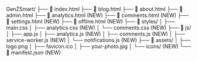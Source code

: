GenZSmart/
├── 📄 index.html
├── 📄 blog.html
├── 📄 about.html
├── 📄 admin.html
├── 📄 analytics.html (NEW)
├── 📄 comments.html (NEW)
├── 📄 settings.html (NEW)
├── 📄 offline.html (NEW)
├── 📁 styles/
│   ├── main.css
│   ├── analytics.css (NEW)
│   └── comments.css (NEW)
├── 📁 js/
│   ├── app.js
│   ├── analytics.js (NEW)
│   ├── comments.js (NEW)
│   ├── service-worker.js (NEW)
│   └── notifications.js (NEW)
├── 📁 assets/
│   ├── logo.png
│   ├── favicon.ico
│   ├── your-photo.jpg
│   └── icons/ (NEW)
└── 📄 manifest.json (NEW)
